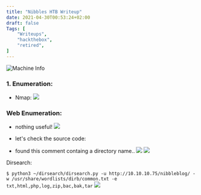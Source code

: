 ```yaml
---
title: "Nibbles HTB Writeup"
date: 2021-04-30T00:53:24+02:00
draft: false
Tags: [
    "Writeups",
    "hackthebox",
    "retired",
]
---
```

![Machine Info](/images/nibbles/1.png)

### 1. Enumeration:
* Nmap:
![](/images/nibbles/2.png)

### Web Enumeration:

* nothing useful!
![](/images/nibbles/3.png)

* let's check the source code:
 * found this comment containg a directory name..
![](/images/nibbles/4.png)
![](/images/nibbles/5.png)

Dirsearch:

``$ python3 ~/dirsearch/dirsearch.py -u http://10.10.10.75/nibbleblog/ -w /usr/share/wordlists/dirb/common.txt -e txt,html,php,log,zip,bac,bak,tar``
![](/images/nibbles/6.png)




